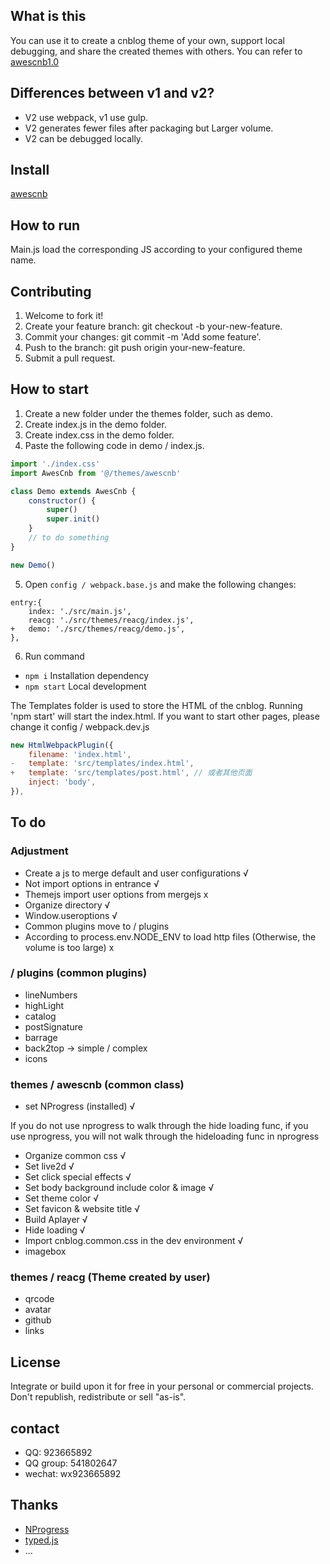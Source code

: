 ## What is this

You can use it to create a cnblog theme of your own, support local debugging, and share the created themes with others. You can refer to [awescnb1.0](https://gitee.com/guangzan/awescnb)

## Differences between v1 and v2?

-   V2 use webpack, v1 use gulp.
-   V2 generates fewer files after packaging but Larger volume.
-   V2 can be debugged locally.

## Install

[awescnb](https://www.cnblogs.com/guangzan/p/12256583.html)

## How to run

Main.js load the corresponding JS according to your configured theme name.

## Contributing

1. Welcome to fork it!
2. Create your feature branch: git checkout -b your-new-feature.
3. Commit your changes: git commit -m 'Add some feature'.
4. Push to the branch: git push origin your-new-feature.
5. Submit a pull request.

## How to start

1. Create a new folder under the themes folder, such as demo.
2. Create index.js in the demo folder.
3. Create index.css in the demo folder.
4. Paste the following code in demo / index.js.

```js
import './index.css'
import AwesCnb from '@/themes/awescnb'

class Demo extends AwesCnb {
    constructor() {
        super()
        super.init()
    }
    // to do something
}

new Demo()
```

5. Open `config / webpack.base.js` and make the following changes:

```
entry:{
    index: './src/main.js',
    reacg: './src/themes/reacg/index.js',
+   demo: './src/themes/reacg/demo.js',
},
```

6. Run command

-   `npm i` Installation dependency
-   `npm start` Local development

The Templates folder is used to store the HTML of the cnblog. Running 'npm start' will start the index.html. If you want to start other pages, please change it config / webpack.dev.js

```js
new HtmlWebpackPlugin({
    filename: 'index.html',
-   template: 'src/templates/index.html',
+   template: 'src/templates/post.html', // 或者其他页面
    inject: 'body',
}),
```

## To do

### Adjustment

-   Create a js to merge default and user configurations √
-   Not import options in entrance √
-   Themejs import user options from mergejs x
-   Organize directory √
-   Window.useroptions √
-   Common plugins move to / plugins
-   According to process.env.NODE_ENV to load http files (Otherwise, the volume is too large) x

### / plugins (common plugins)

-   lineNumbers
-   highLight
-   catalog
-   postSignature
-   barrage
-   back2top -> simple / complex
-   icons

### themes / awescnb (common class)

-   set NProgress (installed) √

If you do not use nprogress to walk through the hide loading func, if you use nprogress, you will not walk through the hideloading func in nprogress

-   Organize common css √
-   Set live2d √
-   Set click special effects √
-   Set body background include color & image √
-   Set theme color √
-   Set favicon & website title √
-   Build Aplayer √
-   Hide loading √
-   Import cnblog.common.css in the dev environment √
-   imagebox

### themes / reacg (Theme created by user)

-   qrcode
-   avatar
-   github
-   links

## License

Integrate or build upon it for free in your personal or commercial projects. Don't republish, redistribute or sell "as-is".

## contact

-   QQ: 923665892
-   QQ group: 541802647
-   wechat: wx923665892

## Thanks

-   [NProgress](http://ricostacruz.com/nprogress/)
-   [typed.js](https://github.com/mattboldt/typed.js)
-   ...
